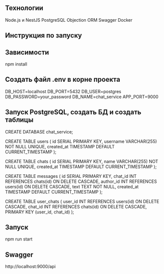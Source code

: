 ## Технологии

Node.js и NestJS
PostgreSQL
Objection ORM
Swagger
Docker

## Инструкция по запуску

## Зависимости

npm install

## Создать файл .env в корне проекта

DB_HOST=localhost
DB_PORT=5432
DB_USER=postgres
DB_PASSWORD=your_password
DB_NAME=chat_service
APP_PORT=9000

## Запуск PostgreSQL, создать БД и создать таблицы

CREATE DATABASE chat_service;

CREATE TABLE users (
id SERIAL PRIMARY KEY,
username VARCHAR(255) NOT NULL UNIQUE,
created_at TIMESTAMP DEFAULT CURRENT_TIMESTAMP
);

CREATE TABLE chats (
id SERIAL PRIMARY KEY,
name VARCHAR(255) NOT NULL UNIQUE,
created_at TIMESTAMP DEFAULT CURRENT_TIMESTAMP
);

CREATE TABLE messages (
id SERIAL PRIMARY KEY,
chat_id INT REFERENCES chats(id) ON DELETE CASCADE,
author_id INT REFERENCES users(id) ON DELETE CASCADE,
text TEXT NOT NULL,
created_at TIMESTAMP DEFAULT CURRENT_TIMESTAMP
);

CREATE TABLE user_chats (
user_id INT REFERENCES users(id) ON DELETE CASCADE,
chat_id INT REFERENCES chats(id) ON DELETE CASCADE,
PRIMARY KEY (user_id, chat_id)
);

## Запуск

npm run start

## Swagger

http://localhost:9000/api
